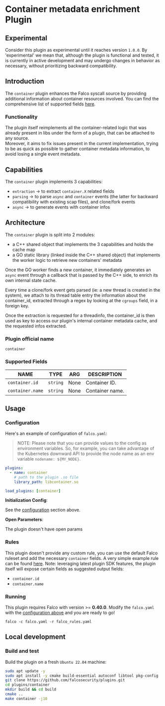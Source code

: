 # Container metadata enrichment Plugin

## Experimental

Consider this plugin as experimental until it reaches version `1.0.0`. By 'experimental' we mean that, although the plugin is functional and tested, it is currently in active development and may undergo changes in behavior as necessary, without prioritizing backward compatibility.

## Introduction

The `container` plugin enhances the Falco syscall source by providing additional information about container resources involved. You can find the comprehensive list of supported fields [here](#supported-fields).

### Functionality

The plugin itself reimplements all the container-related logic that was already present in libs under the form of a plugin, that can be attached to any source.  
Moreover, it aims to fix issues present in the current implementation, trying to be as quick as possible to gather container metadata information, to avoid losing 
a single event metadata.

## Capabilities

The `container` plugin implements 3 capabilities:

* `extraction` -> to extract `container.X` related fields
* `parsing` -> to parse `async` and `container` events (the latter for backward compatibility with existing scap files), and clone/fork events
* `async` -> to generate events with container infos

## Architecture

The `container` plugin is split into 2 modules:
* a C++ shared object that implements the 3 capabilities and holds the cache map
* a GO static library (linked inside the C++ shared object) that implements the worker logic to retrieve new containers' metadata

Once the GO worker finds a new container, it immediately generates an `async` event through a callback that is passed by the C++ side, to enrich its own internal state cache.

Every time a clone/fork event gets parsed (ie: a new thread is created in the system), we attach to its thread table entry
the information about the container_id, extracted through a regex by looking at the `cgroups` field, in a foreign key.

Once the extraction is requested for a threadinfo, the container_id is then used as key to access our plugin's internal container metadata cache, and the requested infos extracted.

### Plugin official name

`container`

### Supported Fields

<!-- README-PLUGIN-FIELDS -->
| NAME                        |      TYPE       |      ARG      | DESCRIPTION         |
|-----------------------------|-----------------|---------------|---------------------|
| `container.id`              | `string`        | None          | Container ID.       |
| `container.name`            | `string`        | None          | Container name.     |
<!-- /README-PLUGIN-FIELDS -->

## Usage

### Configuration

Here's an example of configuration of `falco.yaml`:

> NOTE: Please note that you can provide values to the config as environment variables. So, for example, you can take advantage of the Kubernetes downward API to provide the node name as an env variable `nodename: ${MY_NODE}`.

```yaml
plugins:
  - name: container
    # path to the plugin .so file
    library_path: libcontainer.so      

load_plugins: [container]
```

**Initialization Config**:

See the [configuration](#configuration) section above.

**Open Parameters**:

The plugin doesn't have open params

### Rules

This plugin doesn't provide any custom rule, you can use the default Falco ruleset and add the necessary `container` fields. A very simple example rule can be found [here](https://github.com/falcosecurity/plugins/blob/main/plugins/k8smeta/test/rules/example_rule.yaml).
Note: leveraging latest plugin SDK features, the plugin itself will expose certain fields as suggested output fields:
* `container.id`
* `container.name`

### Running

This plugin requires Falco with version >= **0.40.0**.
Modify the `falco.yaml` with the [configuration above](#configuration) and you are ready to go!

```shell
falco -c falco.yaml -r falco_rules.yaml
```

## Local development

### Build and test

Build the plugin on a fresh `Ubuntu 22.04` machine:

```bash
sudo apt update -y
sudo apt install -y cmake build-essential autoconf libtool pkg-config
git clone https://github.com/falcosecurity/plugins.git
cd plugins/container
mkdir build && cd build
cmake ..
make container -j10
```